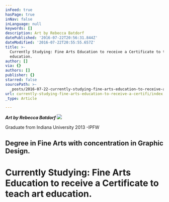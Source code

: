 ```yaml
---
inFeed: true
hasPage: true
inNav: false
inLanguage: null
keywords: []
description: Art by Rebecca Batdorf
datePublished: '2016-07-22T20:56:31.844Z'
dateModified: '2016-07-22T20:55:55.657Z'
title: >-
  Currently Studying: Fine Arts Education to receive a Certificate to teach art
  education.
author: []
via: {}
authors: []
publisher: {}
starred: false
sourcePath: >-
  _posts/2016-07-22-currently-studying-fine-arts-education-to-receive-a-certifi.md
url: currently-studying-fine-arts-education-to-receive-a-certifi/index.html
_type: Article

---
```

_**Art by Rebecca Batdorf**_
![](https://the-grid-user-content.s3-us-west-2.amazonaws.com/dc6391ed-ed92-441b-817a-b66abfa5ceb7.jpg)

Graduate from Indiana University 2013 -IPFW

## Degree in Fine Arts with concentration in Graphic Design.

# Currently Studying: Fine Arts Education to receive a Certificate to teach art education.